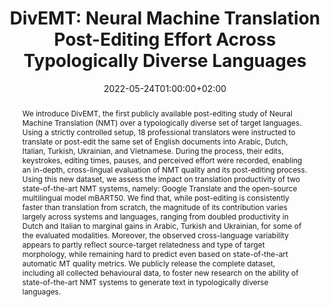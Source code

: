 ---
# Documentation: https://sourcethemes.com/academic/docs/managing-content/

title: "DivEMT: Neural Machine Translation Post-Editing Effort Across Typologically Diverse Languages"
authors: [Gabriele Sarti, Arianna Bisazza, Ana Guerberof Arenas, Antonio Toral]
date: 2022-05-24T01:00:00+02:00
doi: ""

# Schedule page publish date (NOT publication's date).
publishDate: 2022-05-24T01:00:00+02:00

# Publication type.
# Legend: 0 = Uncategorized; 1 = Conference paper; 2 = Journal article;
# 3 = Preprint / Working Paper; 4 = Report; 5 = Book; 6 = Book section;
# 7 = Thesis; 8 = Patent
publication_types: ["3"]

# Publication name and optional abbreviated publication name.
publication: "Arxiv Preprint"
publication_short: "Arxiv"

abstract: "We introduce DivEMT, the first publicly available post-editing study of Neural Machine Translation (NMT) over a typologically diverse set of target languages. Using a strictly controlled setup, 18 professional translators were instructed to translate or post-edit the same set of English documents into Arabic, Dutch, Italian, Turkish, Ukrainian, and Vietnamese. During the process, their edits, keystrokes, editing times, pauses, and perceived effort were recorded, enabling an in-depth, cross-lingual evaluation of NMT quality and its post-editing process. Using this new dataset, we assess the impact on translation productivity of two state-of-the-art NMT systems, namely: Google Translate and the open-source multilingual model mBART50. We find that, while post-editing is consistently faster than translation from scratch, the magnitude of its contribution varies largely across systems and languages, ranging from doubled productivity in Dutch and Italian to marginal gains in Arabic, Turkish and Ukrainian, for some of the evaluated modalities. Moreover, the observed cross-language variability appears to partly reflect source-target relatedness and type of target morphology, while remaining hard to predict even based on state-of-the-art automatic MT quality metrics. We publicly release the complete dataset, including all collected behavioural data, to foster new research on the ability of state-of-the-art NMT systems to generate text in typologically diverse languages."

# Summary. An optional shortened abstract.
summary: "We introduce DivEMT, the first publicly available post-editing study of Neural Machine Translation over a typologically diverse set of target languages."

tags: [Natural Language Processing, Post-editing, Machine Translation, Multilingual, Dataset, Behavioral Data]
categories: [Natural Language Processing]
featured: true

# Custom links (optional).
#   Uncomment and edit lines below to show custom links.
# links:
# - name: Follow
#   url: https://twitter.com
#   icon_pack: fab
#   icon: twitter
links:
- name: ArXiv
  url: https://arxiv.org/abs/2205.12215
  icon_pack: fas
  icon: file-contract
- name: Dataset
  url: https://huggingface.co/datasets/GroNLP/divemt
  icon: codepen
  icon_pack: fab
- name: Code
  url: https://github.com/gsarti/divemt
  icon_pack: fab
  icon: github
- name: Demo
  url: https://huggingface.co/spaces/GroNLP/divemt_explorer
  icon_pack: fas
  icon: rocket

url_pdf: https://arxiv.org/pdf/2205.12215.pdf
url_code:
url_dataset:
url_poster:
url_project:
url_slides:
url_source:
url_video:

# Featured image
# To use, add an image named `featured.jpg/png` to your page's folder. 
# Focal points: Smart, Center, TopLeft, Top, TopRight, Left, Right, BottomLeft, Bottom, BottomRight.
image:
  caption: ""
  focal_point: ""
  preview_only: false

# Associated Projects (optional).
#   Associate this publication with one or more of your projects.
#   Simply enter your project's folder or file name without extension.
#   E.g. `internal-project` references `content/project/internal-project/index.md`.
#   Otherwise, set `projects: []`.
projects: []

# Slides (optional).
#   Associate this publication with Markdown slides.
#   Simply enter your slide deck's filename without extension.
#   E.g. `slides: "example"` references `content/slides/example/index.md`.
#   Otherwise, set `slides: ""`.
slides: ""
---